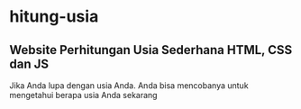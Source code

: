 # hitung-usia
<h2>Website Perhitungan Usia Sederhana HTML, CSS dan JS</h2>
<p>Jika Anda lupa dengan usia Anda. Anda bisa mencobanya untuk mengetahui berapa usia Anda sekarang</p>
